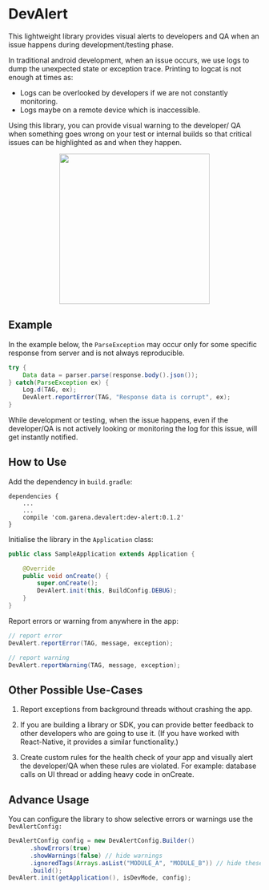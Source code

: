# DevAlert
This lightweight library provides visual alerts to developers and QA when an issue happens during development/testing phase.

In traditional android development, when an issue occurs, we use logs to dump the unexpected state or exception trace. Printing to logcat is not enough at times as:

-  Logs can be overlooked by developers if we are not constantly monitoring.
-  Logs maybe on a remote device which is inaccessible.

Using this library, you can provide visual warning to the developer/ QA when something goes wrong on your test or internal builds so that critical issues can be highlighted as and when they happen.

<p align="center">
    <img src="http://i.imgur.com/lPTL6op.gif" width="300"/>
</p>

## Example
In the example below, the `ParseException` may occur only for some specific response from server and is not always reproducible.

```java
try {
    Data data = parser.parse(response.body().json());
} catch(ParseException ex) {
    Log.d(TAG, ex);
    DevAlert.reportError(TAG, "Response data is corrupt", ex);
}
```

While development or testing, when the issue happens, even if the developer/QA is not actively looking or monitoring the log for this issue, will get instantly notified.


## How to Use
Add the dependency in `build.gradle`:

```
dependencies {
    ...
    ...
    compile 'com.garena.devalert:dev-alert:0.1.2'
}
```

Initialise the library in the `Application` class:

```java
public class SampleApplication extends Application {

    @Override
    public void onCreate() {
        super.onCreate();
        DevAlert.init(this, BuildConfig.DEBUG);
    }
}
```

Report errors or warning from anywhere in the app:

```java
// report error
DevAlert.reportError(TAG, message, exception);

// report warning
DevAlert.reportWarning(TAG, message, exception);
```

## Other Possible Use-Cases


1. Report exceptions from background threads without crashing the app.

2. If you are building a library or SDK, you can provide better feedback to other developers who are going to use it. (If you have worked with React-Native, it provides a similar functionality.)

3. Create custom rules for the health check of your app and visually alert the developer/QA when these rules are violated. For example: database calls on UI thread or adding heavy code in onCreate.

## Advance Usage
You can configure the library to show selective errors or warnings use the `DevAlertConfig:`

```java
DevAlertConfig config = new DevAlertConfig.Builder()
      .showErrors(true)
      .showWarnings(false) // hide warnings
      .ignoredTags(Arrays.asList("MODULE_A", "MODULE_B")) // hide these tags
      .build();
DevAlert.init(getApplication(), isDevMode, config);
```